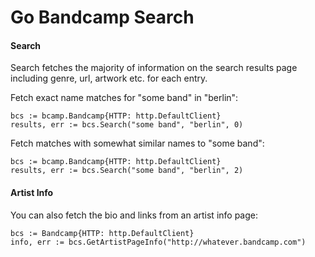 Go Bandcamp Search
========================

#### Search

Search fetches the majority of information on the search results
page including genre, url, artwork etc. for each entry.

Fetch exact name matches for "some band" in "berlin":

```
bcs := bcamp.Bandcamp{HTTP: http.DefaultClient}
results, err := bcs.Search("some band", "berlin", 0)
```

Fetch matches with somewhat similar names to "some band":

```
bcs := bcamp.Bandcamp{HTTP: http.DefaultClient}
results, err := bcs.Search("some band", "berlin", 2)
```

#### Artist Info

You can also fetch the bio and links from an artist info page:

```
bcs := Bandcamp{HTTP: http.DefaultClient}
info, err := bcs.GetArtistPageInfo("http://whatever.bandcamp.com")
```
